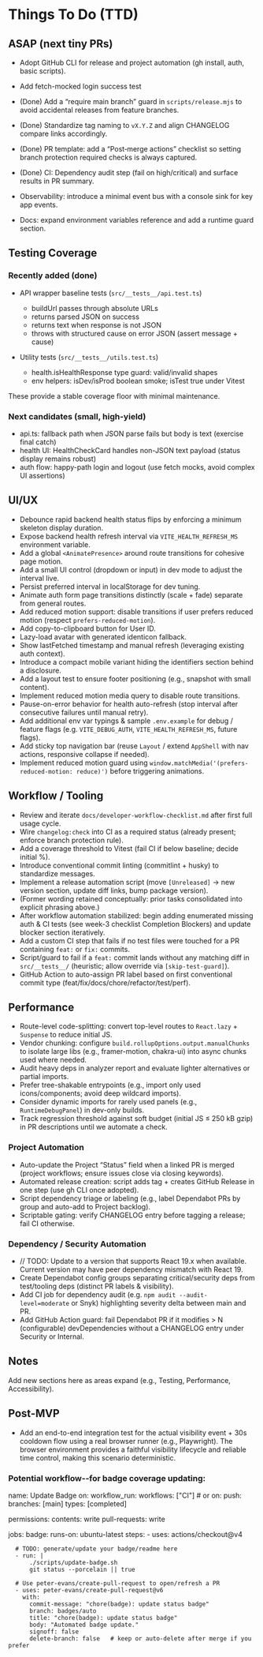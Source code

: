 # Things To Do (TTD)

## ASAP (next tiny PRs)

- Adopt GitHub CLI for release and project automation (gh install, auth, basic scripts).

- Add fetch-mocked login success test
- (Done) Add a “require main branch” guard in `scripts/release.mjs` to avoid accidental releases from feature branches.
- (Done) Standardize tag naming to `vX.Y.Z` and align CHANGELOG compare links accordingly.
- (Done) PR template: add a “Post‑merge actions” checklist so setting branch protection required checks is always captured.
- (Done) CI: Dependency audit step (fail on high/critical) and surface results in PR summary.
- Observability: introduce a minimal event bus with a console sink for key app events.
- Docs: expand environment variables reference and add a runtime guard section.

## Testing Coverage

### Recently added (done)

- API wrapper baseline tests (`src/__tests__/api.test.ts`)
  - buildUrl passes through absolute URLs
  - returns parsed JSON on success
  - returns text when response is not JSON
  - throws with structured cause on error JSON (assert message + cause)

- Utility tests (`src/__tests__/utils.test.ts`)
  - health.isHealthResponse type guard: valid/invalid shapes
  - env helpers: isDev/isProd boolean smoke; isTest true under Vitest

These provide a stable coverage floor with minimal maintenance.

### Next candidates (small, high-yield)

- api.ts: fallback path when JSON parse fails but body is text (exercise final catch)
- health UI: HealthCheckCard handles non-JSON text payload (status display remains robust)
- auth flow: happy-path login and logout (use fetch mocks, avoid complex UI assertions)

## UI/UX

-   Debounce rapid backend health status flips by enforcing a minimum skeleton display duration.
-   Expose backend health refresh interval via `VITE_HEALTH_REFRESH_MS` environment variable.
-   Add a global `<AnimatePresence>` around route transitions for cohesive page motion.
-   Add a small UI control (dropdown or input) in dev mode to adjust the interval live.
-   Persist preferred interval in localStorage for dev tuning.
-   Animate auth form page transitions distinctly (scale + fade) separate from general routes.
-   Add reduced motion support: disable transitions if user prefers reduced motion (respect `prefers-reduced-motion`).
-   Add copy-to-clipboard button for User ID.
-   Lazy-load avatar with generated identicon fallback.
-   Show lastFetched timestamp and manual refresh (leveraging existing auth context).
-   Introduce a compact mobile variant hiding the identifiers section behind a disclosure.
-   Add a layout test to ensure footer positioning (e.g., snapshot with small content).
-   Implement reduced motion media query to disable route transitions.
-   Pause-on-error behavior for health auto-refresh (stop interval after consecutive failures until manual retry).
-   Add additional env var typings & sample `.env.example` for debug / feature flags (e.g. `VITE_DEBUG_AUTH`, `VITE_HEALTH_REFRESH_MS`, future flags).
-   Add sticky top navigation bar (reuse `Layout` / extend `AppShell` with nav actions, responsive collapse if needed).
-   Implement reduced motion guard using `window.matchMedia('(prefers-reduced-motion: reduce)')` before triggering animations.

## Workflow / Tooling

-   Review and iterate `docs/developer-workflow-checklist.md` after first full usage cycle.
-   Wire `changelog:check` into CI as a required status (already present; enforce branch protection rule).
-   Add a coverage threshold to Vitest (fail CI if below baseline; decide initial %).
-   Introduce conventional commit linting (commitlint + husky) to standardize messages.
-   Implement a release automation script (move `[Unreleased]` → new version section, update diff links, bump package version).
-   (Former wording retained conceptually: prior tasks consolidated into explicit phrasing above.)
-   After workflow automation stabilized: begin adding enumerated missing auth & CI tests (see week-3 checklist Completion Blockers) and update blocker section iteratively.
-   Add a custom CI step that fails if no test files were touched for a PR containing `feat:` or `fix:` commits.
-   Script/guard to fail if a `feat:` commit lands without any matching diff in `src/__tests__/` (heuristic; allow override via `[skip-test-guard]`).
-   GitHub Action to auto-assign PR label based on first conventional commit type (feat/fix/docs/chore/refactor/test/perf).

## Performance

-   Route-level code-splitting: convert top-level routes to `React.lazy` + `Suspense` to reduce initial JS.
-   Vendor chunking: configure `build.rollupOptions.output.manualChunks` to isolate large libs (e.g., framer-motion, chakra-ui) into async chunks used where needed.
-   Audit heavy deps in analyzer report and evaluate lighter alternatives or partial imports.
-   Prefer tree-shakable entrypoints (e.g., import only used icons/components; avoid deep wildcard imports).
-   Consider dynamic imports for rarely used panels (e.g., `RuntimeDebugPanel`) in dev-only builds.
-   Track regression threshold against soft budget (initial JS ≤ 250 kB gzip) in PR descriptions until we automate a check.

### Project Automation

-   Auto-update the Project “Status” field when a linked PR is merged (project workflows; ensure issues close via closing keywords).
-   Automated release creation: script adds tag + creates GitHub Release in one step (use gh CLI once adopted).
-   Script dependency triage or labeling (e.g., label Dependabot PRs by group and auto-add to Project backlog).
-   Scriptable gating: verify CHANGELOG entry before tagging a release; fail CI otherwise.
    
### Dependency / Security Automation

-   // TODO: Update to a version that supports React 19.x when available. Current version may have peer dependency mismatch with React 19.
-   Create Dependabot config groups separating critical/security deps from test/tooling deps (distinct PR labels & visibility).
-   Add CI job for dependency audit (e.g. `npm audit --audit-level=moderate` or Snyk) highlighting severity delta between main and PR.
-   Add GitHub Action guard: fail Dependabot PR if it modifies > N (configurable) devDependencies without a CHANGELOG entry under Security or Internal.

## Notes

Add new sections here as areas expand (e.g., Testing, Performance, Accessibility).


## Post-MVP

- Add an end-to-end integration test for the actual visibility event + 30s cooldown flow using a real browser runner (e.g., Playwright). The browser environment provides a faithful visibility lifecycle and reliable time control, making this scenario deterministic.


### Potential workflow--for badge coverage updating:

name: Update Badge
on:
  workflow_run:
    workflows: ["CI"]   # or on: push: branches: [main]
    types: [completed]

permissions:
  contents: write
  pull-requests: write

jobs:
  badge:
    runs-on: ubuntu-latest
    steps:
      - uses: actions/checkout@v4

      # TODO: generate/update your badge/readme here
      - run: |
          ./scripts/update-badge.sh
          git status --porcelain || true

      # Use peter-evans/create-pull-request to open/refresh a PR
      - uses: peter-evans/create-pull-request@v6
        with:
          commit-message: "chore(badge): update status badge"
          branch: badges/auto
          title: "chore(badge): update status badge"
          body: "Automated badge update."
          signoff: false
          delete-branch: false   # keep or auto-delete after merge if you prefer
